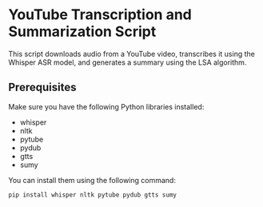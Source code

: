# YouTube Transcription and Summarization Script

This script downloads audio from a YouTube video, transcribes it using the Whisper ASR model, and generates a summary using the LSA algorithm.

## Prerequisites

Make sure you have the following Python libraries installed:

- whisper
- nltk
- pytube
- pydub
- gtts
- sumy

You can install them using the following command:

```bash
pip install whisper nltk pytube pydub gtts sumy
